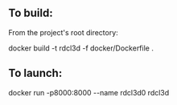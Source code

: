 To build:
---------
From the project's root directory:

   docker build -t rdcl3d -f docker/Dockerfile .

To launch:
---------
   docker run -p8000:8000 --name rdcl3d0 rdcl3d

